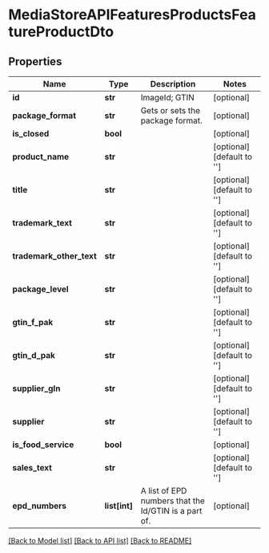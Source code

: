 # MediaStoreAPIFeaturesProductsFeatureProductDto

## Properties
Name | Type | Description | Notes
------------ | ------------- | ------------- | -------------
**id** | **str** | ImageId; GTIN | [optional] 
**package_format** | **str** | Gets or sets the package format. | [optional] 
**is_closed** | **bool** |  | [optional] 
**product_name** | **str** |  | [optional] [default to '']
**title** | **str** |  | [optional] [default to '']
**trademark_text** | **str** |  | [optional] [default to '']
**trademark_other_text** | **str** |  | [optional] [default to '']
**package_level** | **str** |  | [optional] [default to '']
**gtin_f_pak** | **str** |  | [optional] [default to '']
**gtin_d_pak** | **str** |  | [optional] [default to '']
**supplier_gln** | **str** |  | [optional] [default to '']
**supplier** | **str** |  | [optional] [default to '']
**is_food_service** | **bool** |  | [optional] 
**sales_text** | **str** |  | [optional] [default to '']
**epd_numbers** | **list[int]** | A list of EPD numbers that the Id/GTIN is a part of. | [optional] 

[[Back to Model list]](../README.md#documentation-for-models) [[Back to API list]](../README.md#documentation-for-api-endpoints) [[Back to README]](../README.md)

